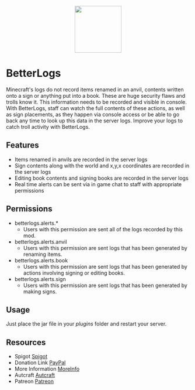 <p align="center"><img src="https://www.spigotmc.org/data/resource_icons/95/95934.jpg?1630677236" width="128"></p>

# BetterLogs
Minecraft's logs do not record items renamed in an anvil, contents written onto a sign or anything put into a book. These are huge security flaws and trolls know it.
This information needs to be recorded and visible in console. With BetterLogs, staff can watch the full contents of these actions, as well as sign placements, as they happen via console access or be able to go back any time to look up this data in the server logs.
Improve your logs to catch troll activity with BetterLogs.

## Features

- Items renamed in anvils are recorded in the server logs
- Sign contents along with the world and x,y,x coordinates are recorded in the server logs
- Editing book contents and signing books are recorded in the server logs
- Real time alerts can be sent via in game chat to staff with appropriate permissions

## Permissions
- betterlogs.alerts.*
  - Users with this permission are sent all of the logs recorded by this mod.
- betterlogs.alerts.anvil
  - Users with this permission are sent logs that has been generated by renaming items.
- betterlogs.alerts.book
  - Users with this permission are sent logs that has been generated by actions involving signing or editing books.
- betterlogs.alerts.sign
  - Users with this permission are sent logs that has been generated by making signs.

## Usage
Just place the jar file in your _plugins_ folder and restart your server.

## Resources
- Spigot [Spigot]
- Donation Link [PayPal]
- More Information [MoreInfo]
- Autcraft [Autcraft]
- Patreon [Patreon]

[Spigot]: <https://www.spigotmc.org/resources/betterlogs.95934/>
[PayPal]: <https://www.paypal.me/autcraft>
[MoreInfo]: <https://www.autcraft.com/betterlogs>
[Autcraft]: <https://www.autcraft.com>
[Patreon]: <https://www.patreon.com/autcraft>
